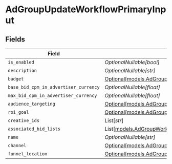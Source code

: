 # AdGroupUpdateWorkflowPrimaryInput


## Fields

| Field                                                                                                        | Type                                                                                                         | Required                                                                                                     | Description                                                                                                  |
| ------------------------------------------------------------------------------------------------------------ | ------------------------------------------------------------------------------------------------------------ | ------------------------------------------------------------------------------------------------------------ | ------------------------------------------------------------------------------------------------------------ |
| `is_enabled`                                                                                                 | *OptionalNullable[bool]*                                                                                     | :heavy_minus_sign:                                                                                           | N/A                                                                                                          |
| `description`                                                                                                | *OptionalNullable[str]*                                                                                      | :heavy_minus_sign:                                                                                           | N/A                                                                                                          |
| `budget`                                                                                                     | [Optional[models.AdGroupWorkflowBudgetInput]](../models/adgroupworkflowbudgetinput.md)                       | :heavy_minus_sign:                                                                                           | N/A                                                                                                          |
| `base_bid_cpm_in_advertiser_currency`                                                                        | *OptionalNullable[float]*                                                                                    | :heavy_minus_sign:                                                                                           | N/A                                                                                                          |
| `max_bid_cpm_in_advertiser_currency`                                                                         | *OptionalNullable[float]*                                                                                    | :heavy_minus_sign:                                                                                           | N/A                                                                                                          |
| `audience_targeting`                                                                                         | [Optional[models.AdGroupWorkflowAudienceTargetingInput]](../models/adgroupworkflowaudiencetargetinginput.md) | :heavy_minus_sign:                                                                                           | N/A                                                                                                          |
| `roi_goal`                                                                                                   | [Optional[models.AdGroupWorkflowROIGoalInput]](../models/adgroupworkflowroigoalinput.md)                     | :heavy_minus_sign:                                                                                           | N/A                                                                                                          |
| `creative_ids`                                                                                               | List[*str*]                                                                                                  | :heavy_minus_sign:                                                                                           | N/A                                                                                                          |
| `associated_bid_lists`                                                                                       | List[[models.AdGroupWorkflowAssociateBidListInput](../models/adgroupworkflowassociatebidlistinput.md)]       | :heavy_minus_sign:                                                                                           | N/A                                                                                                          |
| `name`                                                                                                       | *OptionalNullable[str]*                                                                                      | :heavy_minus_sign:                                                                                           | N/A                                                                                                          |
| `channel`                                                                                                    | [Optional[models.AdGroupChannel]](../models/adgroupchannel.md)                                               | :heavy_minus_sign:                                                                                           | N/A                                                                                                          |
| `funnel_location`                                                                                            | [Optional[models.AdGroupFunnelLocation]](../models/adgroupfunnellocation.md)                                 | :heavy_minus_sign:                                                                                           | N/A                                                                                                          |